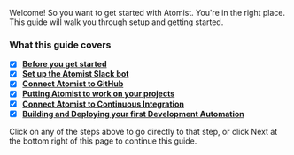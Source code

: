 <!-- styles used here are from /stylesheets/extra.css -->

Welcome! So you want to get started with Atomist. You're in the right
place. This guide will walk you through setup and getting started.

### **What this guide covers**

- [x] [**Before you get started**](before-you-get-started.md)
- [x] [**Set up the Atomist Slack bot**](invite-atomist-to-slack.md)
- [x] [**Connect Atomist to GitHub**](connect-atomist-to-github.md)
- [x] [**Putting Atomist to work on your projects**](putting-atomist-to-work.md)
- [x] [**Connect Atomist to Continuous Integration**](connect-atomist-to-ci.md)
- [x] [**Building and Deploying your first Development Automation**](build-your-own-development-automation.md)

Click on any of the steps above to go directly to that step, or click
Next at the bottom right of this page to continue this guide.
